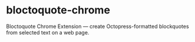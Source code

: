 bloctoquote-chrome
==================

Bloctoquote Chrome Extension — create Octopress-formatted blockquotes from selected text on a web page.